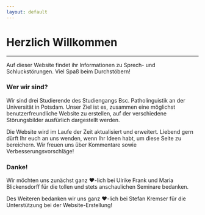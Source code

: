 ```yaml
---
layout: default
---
```


# Herzlich Willkommen

----------------

Auf dieser Website findet ihr Informationen zu Sprech- und Schluckstörungen. Viel Spaß beim Durchstöbern!

### Wer wir sind?

Wir sind drei Studierende des Studiengangs Bsc. Patholinguistik an der Universität in Potsdam. Unser Ziel ist es, zusammen eine möglichst benutzerfreundliche Website zu erstellen, auf der verschiedene Störungsbilder ausfürlich dargestellt werden. 

Die Website wird im Laufe der Zeit aktualisiert und erweitert. Liebend gern dürft Ihr euch an uns wenden, wenn Ihr Ideen habt, um diese Seite zu bereichern. 
Wir freuen uns über Kommentare sowie Verbesserungsvorschläge!

### Danke!

Wir möchten uns zunächst ganz ♥-lich bei Ulrike Frank und Maria Blickensdorff für die tollen und stets anschaulichen Seminare bedanken.

Des Weiteren bedanken wir uns ganz ♥-lich bei Stefan Kremser für die Unterstützung bei der Website-Erstellung!
